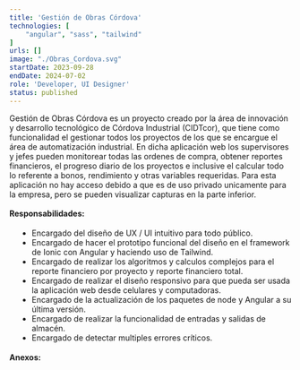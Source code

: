 ```yaml
---
title: 'Gestión de Obras Córdova'
technologies: [
    "angular", "sass", "tailwind"
]
urls: []
image: "./Obras_Cordova.svg"
startDate: 2023-09-28
endDate: 2024-07-02
role: 'Developer, UI Designer'
status: published
---
```

Gestión de Obras Córdova es un proyecto creado por la área de innovación y desarrollo tecnológico de Córdova Industrial (CIDTcor), que tiene como funcionalidad el gestionar todos los proyectos de los que se encargue el área de automatización industrial. En dicha aplicación web los supervisores y jefes pueden monitorear todas las ordenes de compra, obtener reportes financieros, el progreso diario de los proyectos e inclusive el calcular todo lo referente a bonos, rendimiento y otras variables requeridas. Para esta aplicación no hay acceso debido a que es de uso privado unicamente para la empresa, pero se pueden visualizar capturas en la parte inferior.
\
\
**Responsabilidades:**

- Encargado del diseño de UX / UI intuitivo para todo público.
- Encargado de hacer el prototipo funcional del diseño en el framework de Ionic con Angular y haciendo uso de Tailwind.
- Encargado de realizar los algoritmos y calculos complejos para el reporte financiero por proyecto y reporte financiero total.
- Encargado de realizar el diseño responsivo para que pueda ser usada la aplicación web desde celulares y computadoras.
- Encargado de la actualización de los paquetes de node y Angular a su última versión.
- Encargado de realizar la funcionalidad de entradas y salidas de almacén.
- Encargado de detectar multiples errores críticos.

**Anexos:**

<style>
    ul {
		list-style: disc !important;
		margin: 18px 0px !important;
		padding: 0px 0px 0px 40px !important;
	}
</style>